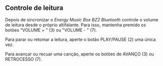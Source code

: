 ## Controle de leitura

Depois de sincronizar o *Energy Music Box BZ2 Bluetooth* controle o volume de leitura desde o próprio altifalante. Para isso, mantenha premido os botões "VOLUME + " (3) ou "VOLUME - " (7).

Para parar ou retomar a leitura, aperte o botão PLAY/PAUSE (2) uma única vez.

Para avançar ou recuar uma canção, aperte os botões de AVANÇO (3) ou RETROCESSO (7).
